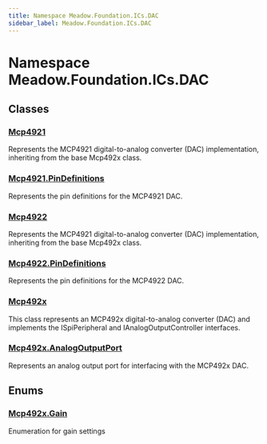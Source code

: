 ```yaml
---
title: Namespace Meadow.Foundation.ICs.DAC
sidebar_label: Meadow.Foundation.ICs.DAC
---
```

# Namespace Meadow.Foundation.ICs.DAC
## Classes
### [Mcp4921](../Meadow.Foundation.ICs.DAC/Mcp4921)
Represents the MCP4921 digital-to-analog converter (DAC) implementation,
inheriting from the base Mcp492x class.
### [Mcp4921.PinDefinitions](../Meadow.Foundation.ICs.DAC/Mcp4921.PinDefinitions)
Represents the pin definitions for the MCP4921 DAC.
### [Mcp4922](../Meadow.Foundation.ICs.DAC/Mcp4922)
Represents the MCP4921 digital-to-analog converter (DAC) implementation,
inheriting from the base Mcp492x class.
### [Mcp4922.PinDefinitions](../Meadow.Foundation.ICs.DAC/Mcp4922.PinDefinitions)
Represents the pin definitions for the MCP4922 DAC.
### [Mcp492x](../Meadow.Foundation.ICs.DAC/Mcp492x)
This class represents an MCP492x digital-to-analog converter (DAC) and implements 
the ISpiPeripheral and IAnalogOutputController interfaces.
### [Mcp492x.AnalogOutputPort](../Meadow.Foundation.ICs.DAC/Mcp492x.AnalogOutputPort)
Represents an analog output port for interfacing with the MCP492x DAC.
## Enums
### [Mcp492x.Gain](../Meadow.Foundation.ICs.DAC/Mcp492x.Gain)
Enumeration for gain settings
